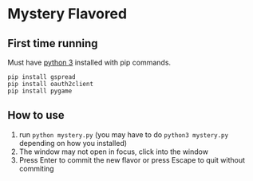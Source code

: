 # Mystery Flavored

## First time running

Must have [python 3](https://www.python.org/downloads/) installed with pip commands.

```
pip install gspread
pip install oauth2client
pip install pygame
```

## How to use
1. run ```python mystery.py``` (you may have to do ```python3 mystery.py``` depending on how you installed)
2. The window may not open in focus, click into the window
3. Press Enter to commit the new flavor or press Escape to quit without commiting